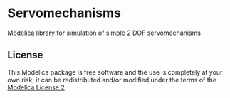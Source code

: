 Servomechanisms
===============

Modelica library for simulation of simple 2 DOF servomechanisms

## License

This Modelica package is free software and the use is completely at your own risk;
it can be redistributed and/or modified under the terms of the [Modelica License 2](https://modelica.org/licenses/ModelicaLicense2).
